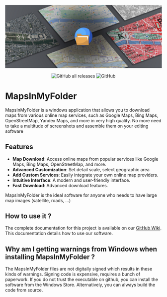 ![MIMF Banner](MapsInMyFolder/Media/MIMF_hero.jpg)

<p align="center">
<img alt="GitHub all releases" src="https://img.shields.io/github/downloads/SioGabx/MapsInMyFolder/total?color=%2316d68a&logo=github">
<img alt="GitHub" src="https://img.shields.io/github/license/SioGabx/MapsInMyFolder">
</p>

# MapsInMyFolder
MapsInMyFolder is a windows application that allows you to download maps from various online map services, such as Google Maps, Bing Maps, OpenStreetMap, Yandex Maps, and more in very high quality.
No more need to take a multitude of screenshots and assemble them on your editing software

## Features
- **Map Download**: Access online maps from popular services like Google Maps, Bing Maps, OpenStreetMap, and more.
- **Advanced Customization**: Set detail scale, select geographic area
- **Add Custom Services**: Easily integrate your own online map providers.
- **Intuitive Interface**: A modern and user-friendly interface.
- **Fast Download**: Advanced download features.

MapsInMyFolder is the ideal software for anyone who needs to have large map images (satellite, roads, ...)

## How to use it ?
The complete documentation for this project is available on our [GitHub Wiki](https://github.com/SioGabx/MapsInMyFolder/wiki). This documentation details how to use our software.

## Why am I getting warnings from Windows when installing MapsInMyFolder ?
The MapsInMyFolder files are not digitally signed which results in these kinds of warnings. Signing code is expensive, requires a bunch of paperwork. 
If you do not trust the executable on github, you can install the software from the Windows Store. Alternatively, you can always build the code from source.
